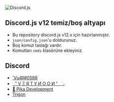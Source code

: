 ![Discord.js](https://discord.js.org/static/logo.svg)
## Discord.js v12 temiz/boş altyapı

- Bu repository discord.js v12.x için hazırlanmıştır.
- `json/config.json`'u doldurunuz.
- Boş komut taslağı vardır.
- Komutları `cmds` klasörüne ekleyiniz.

## Discord
- ['Vu4ll#0586](https://discord.com/users/269480080823025664)
- [〝 V Ξ Я T У И O O И 〞ˎˊ˗](https://discord.gg/XqGYWH4)
- [🍥 Pika Development](https://discord.gg/axvcqFQf2m)
- [Trigon](https://top.gg/bot/760785842519801858)
